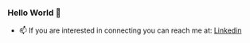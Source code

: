 ### Hello World 👋

- 📫 If you are interested in connecting you can reach me at: [Linkedin](https://www.linkedin.com/in/chase-chengtao-wang)

